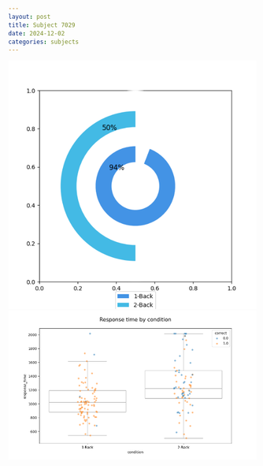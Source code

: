 ```yaml
---
layout: post
title: Subject 7029
date: 2024-12-02
categories: subjects
---
```


![](data/7029/run-17/7029_accuracy_by_condition.png)
![](data/7029/run-17/7029_response_time_by_condition.png)
